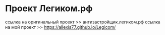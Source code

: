 # Проект Легиком.рф
ссылка на оригинальный проект  >> антизастройщик.легиком.рф
ссылка на мой проект >>  https://allexis77.github.io/Legicom/
